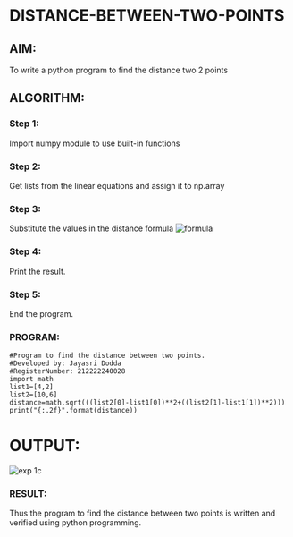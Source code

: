 # DISTANCE-BETWEEN-TWO-POINTS

## AIM:
To write a python program to find the distance two 2 points
## ALGORITHM:
### Step 1: 
Import numpy module to use built-in functions
### Step 2: 
Get lists from the linear equations and assign it to np.array
### Step 3: 
Substitute the values in the distance formula  ![formula](/formula.jpg)
### Step 4: 
Print the result.
### Step 5: 
End the program.
### PROGRAM:
```
#Program to find the distance between two points.
#Developed by: Jayasri Dodda
#RegisterNumber: 212222240028
import math
list1=[4,2]
list2=[10,6]
distance=math.sqrt(((list2[0]-list1[0])**2+((list2[1]-list1[1])**2)))
print("{:.2f}".format(distance))

```
  

# OUTPUT:

![exp 1c](https://user-images.githubusercontent.com/123259278/226190904-23a06902-37f7-4d56-8703-e2b1db18e913.png)

### RESULT:
Thus the program to find the distance between two points is written and verified using python programming.
